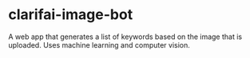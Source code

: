# clarifai-image-bot

A web app that generates a list of keywords based on the image that is uploaded. Uses machine learning and computer vision.

